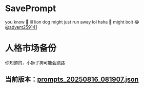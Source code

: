 # SavePrompt
you know 🫠 lil lion dog might just run away lol
haha 🐶 might bolt 😂 [@advent259141](https://github.com/advent259141)

# 人格市场备份
你知道的，小狮子狗可能会跑路

## 当前版本：[prompts_20250816_081907.json](https://github.com/Larch-C/SavePrompt/blob/main/prompts_20250816_081907.json)
